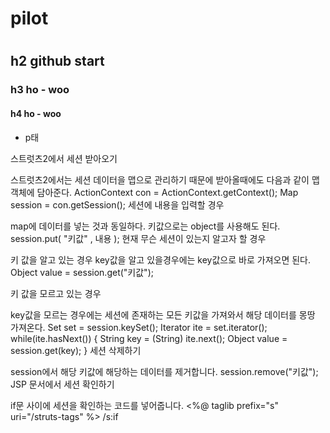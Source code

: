 # pilot<h1>
## h2 github start
### h3 ho - woo
#### h4 ho - woo
+ p태


스트럿츠2에서 세션 받아오기

스트럿츠2에서는 세션 데이터을 맵으로 관리하기 때문에 받아올때에도 다음과 같이 맵객체에 담아준다. ActionContext con = ActionContext.getContext(); Map session = con.getSession();
세션에 내용을 입력할 경우

map에 데이터를 넣는 것과 동일하다. 키값으로는 object를 사용해도 된다. session.put( "키값" , 내용 );
현재 무슨 세션이 있는지 알고자 할 경우

키 값을 알고 있는 경우
key값을 알고 있을경우에는 key값으로 바로 가져오면 된다. Object value = session.get("키값");

키 값을 모르고 있는 경우

key값을 모르는 경우에는 세션에 존재하는 모든 키값을 가져와서 해당 데이터를 몽땅 가져온다. Set set = session.keySet(); Iterator ite = set.iterator(); while(ite.hasNext()) { String key = (String) ite.next(); Object value = session.get(key); }
세션 삭제하기

session에서 해당 키값에 해당하는 데이터를 제거합니다. session.remove("키값");
JSP 문서에서 세션 확인하기

if문 사이에 세션을 확인하는 코드를 넣어줍니다. <%@ taglib prefix="s" uri="/struts-tags" %> /s:if
